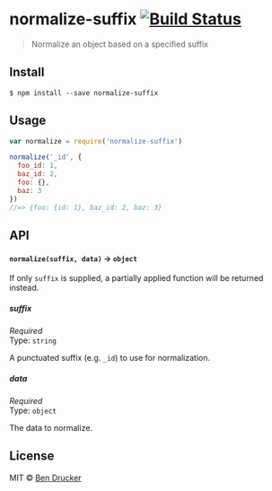 # normalize-suffix [![Build Status](https://travis-ci.org/bendrucker/normalize-suffix.svg?branch=master)](https://travis-ci.org/bendrucker/normalize-suffix)

> Normalize an object based on a specified suffix


## Install

```
$ npm install --save normalize-suffix
```


## Usage

```js
var normalize = require('normalize-suffix')

normalize('_id', {
  foo_id: 1,
  baz_id: 2,
  foo: {},
  baz: 3
})
//=> {foo: {id: 1}, baz_id: 2, baz: 3}
```

## API

#### `normalize(suffix, data)` -> `object`

If only `suffix` is supplied, a partially applied function will be returned instead.

##### suffix

*Required*  
Type: `string`

A punctuated suffix (e.g. `_id`) to use for normalization.

##### data

*Required*  
Type: `object`

The data to normalize.


## License

MIT © [Ben Drucker](http://bendrucker.me)
